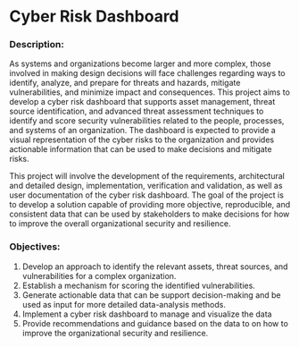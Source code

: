 # Cyber Risk Dashboard
### Description:
  As systems and organizations become larger and more complex, those involved in making design decisions will face challenges regarding ways to identify, analyze, and prepare for threats and hazards, mitigate vulnerabilities, and minimize impact and consequences. This project aims to develop a cyber risk dashboard that supports asset management, threat source identification, and advanced threat assessment techniques to identify and score security vulnerabilities related to the people, processes, and systems of an organization. The dashboard is expected to provide a visual representation of the cyber risks to the organization and provides actionable information that can be used to make decisions and mitigate risks. 

  This project will involve the development of the requirements, architectural and detailed design, implementation, verification and validation, as well as user documentation of the cyber risk dashboard. The goal of the project is to develop a solution capable of providing more objective, reproducible, and consistent data that can be used by stakeholders to make decisions for how to improve the overall organizational security and resilience.
  
### Objectives:
  1. Develop an approach to identify the relevant assets, threat sources, and vulnerabilities for a complex organization.
  2. Establish a mechanism for scoring the identified vulnerabilities.
  3. Generate actionable data that can be support decision-making and be used as input for more detailed data-analysis methods.
  4. Implement a cyber risk dashboard to manage and visualize the data
  5. Provide recommendations and guidance based on the data to on how to improve the organizational security and resilience.
